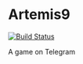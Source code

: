# Artemis9

[![Build Status](https://travis-ci.org/Epowerj/Artemis9.svg?branch=master)](https://travis-ci.org/Epowerj/Artemis9)

A game on Telegram
